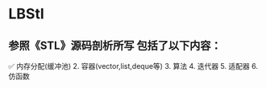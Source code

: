 # LBStl

## 参照《STL》源码剖析所写 包括了以下内容：

✅ 内存分配(缓冲池)
2. 容器(vector,list,deque等)
3. 算法
4. 迭代器
5. 适配器
6. 仿函数
